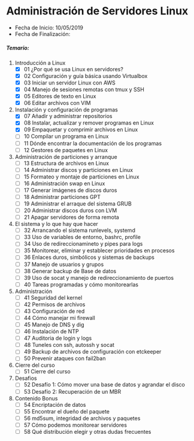 # Administración de Servidores Linux
* Fecha de Inicio: 10/05/2019
* Fecha de Finalización:

##### Temario:
1. Introducción a Linux
   - [x]	01	¿Por qué se usa Linux en servidores?
   - [x]	02	Configuración y guía básica usando Virtualbox
   - [x]	03	Iniciar un servidor Linux con AWS
   - [x]	04	Manejo de sesiones remotas con tmux y SSH
   - [x]	05	Editores de texto en Linux
   - [x]	06	Editar archivos con VIM
1. Instalación y configuración de programas
   - [x]	07	Añadir y administrar repositorios
   - [x]	08	Instalar, actualizar y remover programas en Linux
   - [x]	09	Empaquetar y comprimir archivos en Linux
   - [ ]	10	Compilar un programa en Linux
   - [ ]	11	Dónde encontrar la documentación de los programas
   - [ ]	12	Gestores de paquetes en Linux
1. Administración de particiones y arranque
   - [ ]	13	Estructura de archivos en Linux
   - [ ]	14	Administrar discos y particiones en Linux
   - [ ]	15	Formateo y montaje de particiones en Linux
   - [ ]	16	Administración swap en Linux
   - [ ]	17	Generar imágenes de discos duros
   - [ ]	18	Administrar particiones GPT
   - [ ]	19	Administrar el arraque del sistema GRUB
   - [ ]	20	Administrar discos duros con LVM
   - [ ]	21	Apagar servidores de forma remota
1. El sistema y lo que hay que hacer
   - [ ]	32	Arrancando el sistema runlevels, systemd
   - [ ]	33	Uso de variables de entorno, bashrc, profile
   - [ ]	34	Uso de redireccionamineto y pipes para logs
   - [ ]	35	Monitorear, eliminar y establecer prioridades en procesos
   - [ ]	36	Enlaces duros, simbólicos y sistemas de backups
   - [ ]	37	Manejo de usuarios y grupos
   - [ ]	38	Generar backup de Base de datos
   - [ ]	39	Uso de socat y manejo de redireccionamiento de puertos
   - [ ]	40	Tareas programadas y cómo monitorearlas
1. Administración
   - [ ]	41	Seguridad del kernel
   - [ ]	42	Permisos de archivos
   - [ ]	43	Configuración de red
   - [ ]	44	Cómo manejar mi firewall
   - [ ]	45	Manejo de DNS y dig
   - [ ]	46	Instalación de NTP
   - [ ]	47	Auditoria de login y logs
   - [ ]	48	Tuneles con ssh, autossh y socat
   - [ ]	49	Backup de archivos de configuración con etckeeper
   - [ ]	50	Prevenir ataques con fail2ban
1. Cierre del curso
   - [ ]	51	Cierre del curso
1. Desafios
   - [ ]	52	Desafío 1: Cómo mover una base de datos y agrandar el disco
   - [ ]	53	Desafío 2: Recuperación de un MBR
1. Contenido Bonus
   - [ ]	54	Encriptación de datos
   - [ ]	55	Encontrar el dueño del paquete
   - [ ]	56	md5sum, integridad de archivos y paquetes
   - [ ]	57	Cómo podemos monitorear servidores
   - [ ]	58	Qué distribución elegir y otras dudas frecuentes
